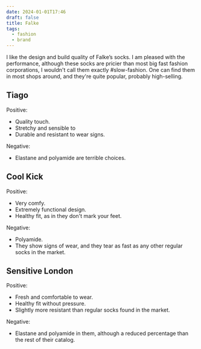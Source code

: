 ```yaml
---
date: 2024-01-01T17:46
draft: false
title: Falke
tags:
  - fashion
  - brand
---
```

I like the design and build quality of Falke’s socks. I am pleased with the performance, although these socks are pricier than most big fast fashion corporations, I wouldn't call them exactly #slow-fashion. One can find them in most shops around, and they're quite popular, probably high-selling.

## Tiago

Positive:
- Quality touch.
- Stretchy and sensible to
- Durable and resistant to wear signs.

Negative:
- Elastane and polyamide are terrible choices.

## Cool Kick

Positive:
- Very comfy.
- Extremely functional design.
- Healthy fit, as in they don't mark your feet.

Negative:
- Polyamide.
- They show signs of wear, and they tear as fast as any other regular socks in the market.

## Sensitive London

Positive:
- Fresh and comfortable to wear.
- Healthy fit without pressure.
- Slightly more resistant than regular socks found in the market.

Negative:
- Elastane and polyamide in them, although a reduced percentage than the rest of their catalog.


